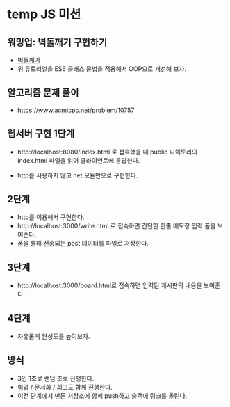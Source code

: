 # temp JS 미션

## 워밍업: 벽돌깨기 구현하기

- [벽돌깨기](https://developer.mozilla.org/ko/docs/Games/Tutorials/%EC%88%9C%EC%88%98%ED%95%9C_%EC%9E%90%EB%B0%94%EC%8A%A4%ED%81%AC%EB%A6%BD%ED%8A%B8%EB%A5%BC_%EC%9D%B4%EC%9A%A9%ED%95%9C_2D_%EB%B2%BD%EB%8F%8C%EA%B9%A8%EA%B8%B0_%EA%B2%8C%EC%9E%84)
- 위 튜토리얼을 ES6 클래스 문법을 적용해서 OOP으로 개선해 보자.

## 알고리즘 문제 풀이

- https://www.acmicpc.net/problem/10757

## 웹서버 구현 1단계

- http://localhost:8080/index.html 로 접속했을 때 public 디렉토리의 index.html 파일을 읽어 클라이언트에 응답한다.

- http를 사용하지 않고 net 모듈만으로 구현한다.

## 2단계 

- http를 이용해서 구현한다.
- http://localhost:3000/write.html 로 접속하면 간단한 한줄 메모장 입력 폼을 보여준다.
- 폼을 통해 전송되는 post 데이터를 파일로 저장한다.

## 3단계

- http://localhost:3000/board.html로 접속하면 입력된 게시판의 내용을 보여준다.

## 4단계

- 자유롭게 완성도를 높여보자.

## 방식

- 3인 1조로 랜덤 조로 진행한다.
- 협업 / 문서화 / 회고도 함께 진행한다.
- 이전 단계에서 만든 저장소에 함께 push하고 슬랙에 링크를 올린다.
